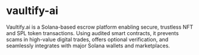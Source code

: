 # vaultify-ai
Vaultify.ai is a Solana-based escrow platform enabling secure, trustless NFT and SPL token transactions. Using audited smart contracts, it prevents scams in high-value digital trades, offers optional verification, and seamlessly integrates with major Solana wallets and marketplaces.
